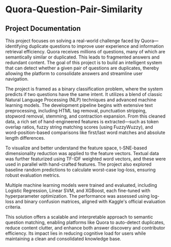 # Quora-Question-Pair-Similarity

## Project Documentation
This project focuses on solving a real-world challenge faced by Quora—identifying duplicate questions to improve user experience and information retrieval efficiency. Quora receives millions of questions, many of which are semantically similar or duplicated. This leads to fragmented answers and redundant content. The goal of this project is to build an intelligent system that can detect whether a given pair of questions are duplicates, thereby allowing the platform to consolidate answers and streamline user navigation.

The project is framed as a binary classification problem, where the system predicts if two questions have the same intent. It utilizes a blend of classic Natural Language Processing (NLP) techniques and advanced machine learning models. The development pipeline begins with extensive text preprocessing, including HTML tag removal, punctuation stripping, stopword removal, stemming, and contraction expansion. From this cleaned data, a rich set of hand-engineered features is extracted—such as token overlap ratios, fuzzy string matching scores (using FuzzyWuzzy), and word-position-based comparisons like first/last word matches and absolute length differences.

To visualize and better understand the feature space, t-SNE-based dimensionality reduction was applied to the feature vectors. Textual data was further featurized using TF-IDF weighted word vectors, and these were used in parallel with hand-crafted features. The project also explored baseline random predictions to calculate worst-case log-loss, ensuring robust evaluation metrics.

Multiple machine learning models were trained and evaluated, including Logistic Regression, Linear SVM, and XGBoost, each fine-tuned with hyperparameter optimization. The performance was assessed using log-loss and binary confusion matrices, aligned with Kaggle's official evaluation criteria.

This solution offers a scalable and interpretable approach to semantic question matching, enabling platforms like Quora to auto-detect duplicates, reduce content clutter, and enhance both answer discovery and contributor efficiency. Its impact lies in reducing cognitive load for users while maintaining a clean and consolidated knowledge base.
